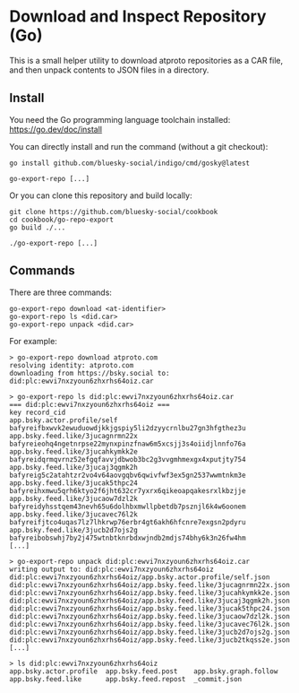 
Download and Inspect Repository (Go)
====================================

This is a small helper utility to download atproto repositories as a CAR file, and then unpack contents to JSON files in a directory.

## Install

You need the Go programming language toolchain installed: <https://go.dev/doc/install>

You can directly install and run the command (without a git checkout):

```shell
go install github.com/bluesky-social/indigo/cmd/gosky@latest

go-export-repo [...]
```

Or you can clone this repository and build locally:

```shell
git clone https://github.com/bluesky-social/cookbook
cd cookbook/go-repo-export
go build ./...

./go-export-repo [...]
```

## Commands

There are three commands:

```shell
go-export-repo download <at-identifier>
go-export-repo ls <did.car>
go-export-repo unpack <did.car>
```

For example:

```shell
> go-export-repo download atproto.com
resolving identity: atproto.com
downloading from https://bsky.social to: did:plc:ewvi7nxzyoun6zhxrhs64oiz.car

> go-export-repo ls did:plc:ewvi7nxzyoun6zhxrhs64oiz.car
=== did:plc:ewvi7nxzyoun6zhxrhs64oiz ===
key	record_cid
app.bsky.actor.profile/self	bafyreifbxwvk2ewuduowdjkkjgspiy5li2dzyycrnlbu27gn3hfgthez3u
app.bsky.feed.like/3jucagnrmn22x	bafyreieohq4ngetnrpse22mynxpinzfnaw6m5xcsjj3s4oiidjlnnfo76a
app.bsky.feed.like/3jucahkymkk2e	bafyreidqrmqvrnz52efgqfavvjdbwob3bc2g3vvgmhmexgx4xputjty754
app.bsky.feed.like/3jucaj3qgmk2h	bafyreig5c2atahtzr2vo4v64aovgqbv6qwivfwf3ex5gn2537wwmtnkm3e
app.bsky.feed.like/3jucak5thpc24	bafyreihxmwu5qrh6ktyo2f6jht632cr7yxrx6qikeoapqakesrxlkbzjje
app.bsky.feed.like/3jucaow7dzl2k	bafyreidyhsstqem43nevh65u6dolhbxmwllpbetdb7psznjl6k4w6oonem
app.bsky.feed.like/3jucavec76l2k	bafyreifjtco4uqas7lz7lhkrwp76erbr4gt6akh6hfcnre7exgsn2pdyru
app.bsky.feed.like/3jucb2d7ojs2g	bafyreibobswhj7by2j475wtnbtknrbdxwjndb2mdjs74bhy6k3n26fw4hm
[...]

> go-export-repo unpack did:plc:ewvi7nxzyoun6zhxrhs64oiz.car
writing output to: did:plc:ewvi7nxzyoun6zhxrhs64oiz
did:plc:ewvi7nxzyoun6zhxrhs64oiz/app.bsky.actor.profile/self.json
did:plc:ewvi7nxzyoun6zhxrhs64oiz/app.bsky.feed.like/3jucagnrmn22x.json
did:plc:ewvi7nxzyoun6zhxrhs64oiz/app.bsky.feed.like/3jucahkymkk2e.json
did:plc:ewvi7nxzyoun6zhxrhs64oiz/app.bsky.feed.like/3jucaj3qgmk2h.json
did:plc:ewvi7nxzyoun6zhxrhs64oiz/app.bsky.feed.like/3jucak5thpc24.json
did:plc:ewvi7nxzyoun6zhxrhs64oiz/app.bsky.feed.like/3jucaow7dzl2k.json
did:plc:ewvi7nxzyoun6zhxrhs64oiz/app.bsky.feed.like/3jucavec76l2k.json
did:plc:ewvi7nxzyoun6zhxrhs64oiz/app.bsky.feed.like/3jucb2d7ojs2g.json
did:plc:ewvi7nxzyoun6zhxrhs64oiz/app.bsky.feed.like/3jucb2tkqss2e.json
[...]

> ls did:plc:ewvi7nxzyoun6zhxrhs64oiz
app.bsky.actor.profile  app.bsky.feed.post    app.bsky.graph.follow
app.bsky.feed.like      app.bsky.feed.repost  _commit.json
```
